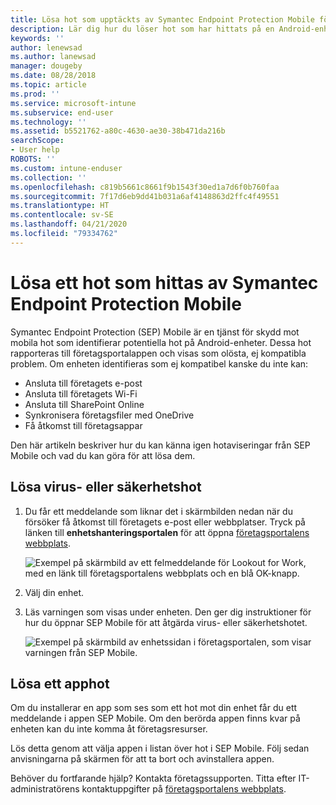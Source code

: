 ```yaml
---
title: Lösa hot som upptäckts av Symantec Endpoint Protection Mobile för Android | Microsoft Docs
description: Lär dig hur du löser hot som har hittats på en Android-enhet.
keywords: ''
author: lenewsad
ms.author: lanewsad
manager: dougeby
ms.date: 08/28/2018
ms.topic: article
ms.prod: ''
ms.service: microsoft-intune
ms.subservice: end-user
ms.technology: ''
ms.assetid: b5521762-a80c-4630-ae30-38b471da216b
searchScope:
- User help
ROBOTS: ''
ms.custom: intune-enduser
ms.collection: ''
ms.openlocfilehash: c819b5661c8661f9b1543f30ed1a7d6f0b760faa
ms.sourcegitcommit: 7f17d6eb9dd41b031a6af4148863d2ffc4f49551
ms.translationtype: HT
ms.contentlocale: sv-SE
ms.lasthandoff: 04/21/2020
ms.locfileid: "79334762"
---
```

# <a name="resolve-a-threat-found-by-symantec-endpoint-protection-mobile"></a>Lösa ett hot som hittas av Symantec Endpoint Protection Mobile

Symantec Endpoint Protection (SEP) Mobile är en tjänst för skydd mot mobila hot som identifierar potentiella hot på Android-enheter. Dessa hot rapporteras till företagsportalappen och visas som olösta, ej kompatibla problem. Om enheten identifieras som ej kompatibel kanske du inte kan:

* Ansluta till företagets e-post
* Ansluta till företagets Wi-Fi
* Ansluta till SharePoint Online
* Synkronisera företagsfiler med OneDrive
* Få åtkomst till företagsappar

Den här artikeln beskriver hur du kan känna igen hotaviseringar från SEP Mobile och vad du kan göra för att lösa dem. 

## <a name="resolve-virus-or-security-threat"></a>Lösa virus- eller säkerhetshot  

1. Du får ett meddelande som liknar det i skärmbilden nedan när du försöker få åtkomst till företagets e-post eller webbplatser. Tryck på länken till **enhetshanteringsportalen** för att öppna [företagsportalens webbplats](https://portal.manage.microsoft.com/devices).

    ![Exempel på skärmbild av ett felmeddelande för Lookout for Work, med en länk till företagsportalens webbplats och en blå OK-knapp.](./media/mtd-go-to-device-management-portal-android.png)  

2. Välj din enhet.  
3. Läs varningen som visas under enheten. Den ger dig instruktioner för hur du öppnar SEP Mobile för att åtgärda virus- eller säkerhetshotet.     

    ![Exempel på skärmbild av enhetssidan i företagsportalen, som visar varningen från SEP Mobile.](./media/CP-lookout-virus-banner-1808.png)

## <a name="resolve-an-app-threat"></a>Lösa ett apphot  

Om du installerar en app som ses som ett hot mot din enhet får du ett meddelande i appen SEP Mobile. Om den berörda appen finns kvar på enheten kan du inte komma åt företagsresurser.  

Lös detta genom att välja appen i listan över hot i SEP Mobile. Följ sedan anvisningarna på skärmen för att ta bort och avinstallera appen.  

Behöver du fortfarande hjälp? Kontakta företagssupporten. Titta efter IT-administratörens kontaktuppgifter på [företagsportalens webbplats](https://go.microsoft.com/fwlink/?linkid=2010980).  

